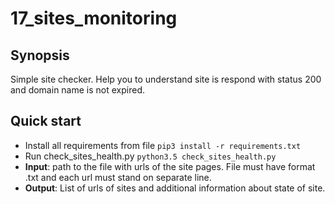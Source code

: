 # 17_sites_monitoring

## Synopsis

Simple site checker. Help you to understand site is respond with status 200 and domain name is not expired.

## Quick start

 - Install all requirements from file `pip3 install -r requirements.txt`
 - Run check_sites_health.py `python3.5 check_sites_health.py`
 - **Input**: path to the file with urls of the site pages. File must have format .txt and each url must stand on separate line.
 - **Output**: List of urls of sites and additional information about state of site.
